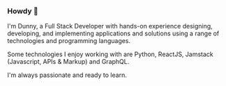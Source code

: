 ### Howdy 👋

I'm Dunny, a Full Stack Developer with hands-on experience designing, developing, and implementing applications and solutions using a range of technologies and programming languages. 

Some technologies I enjoy working with are Python, ReactJS, Jamstack (Javascript, APIs & Markup) and GraphQL.

I'm always passionate and ready to learn.
